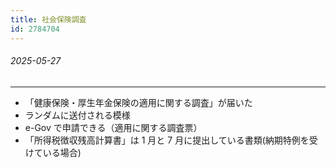 ```yaml
---
title: 社会保険調査
id: 2784704
---
```

###### 2025-05-27

---

- 「健康保険・厚生年金保険の適用に関する調査」が届いた
- ランダムに送付される模様
- e-Gov で申請できる（適用に関する調査票）
- 「所得税徴収残高計算書」は 1 月と 7 月に提出している書類(納期特例を受けている場合)
